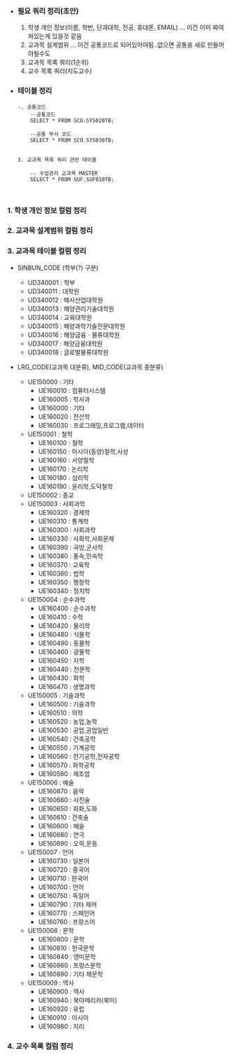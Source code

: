 
- ### 필요 쿼리 정리(초안)
	1. 학생 개인 정보(이름, 학번, 단과대학, 전공, 휴대폰, EMAIL) ... 이건 이미 짜여져있는게 있을것 같음
	2. 교과목 설계범위 ... 이건 공통코드로 되어있어야됨..없으면 공통을 새로 만들어야될수도
	3. 교과목 목록 쿼리(1순위)
	4. 교수 목록 쿼리(지도교수)


- ### 테이블 정리
	```
	-. 공통코드
		--공통코드  
		SELECT * FROM SCO.SYS020TB;
	
		--공통 부서 코드  
		SELECT * FROM SCO.SYS030TB;


	3. 교과목 목록 쿼리 관련 테이블

		-- 수업관리 교과목 MASTER
		SELECT * FROM SUF.SUF010TB;

		

	```

### 1. 학생 개인 정보 컬럼 정리

### 2. 교과목 설계범위 컬럼 정리

### 3. 교과목 테이블 컬럼 정리
- SINBUN_CODE  (학부(?) 구분)
	- UD340001 : 학부  
	- UD340011 : 대학원  
	- UD340012 : 해사산업대학원  
	- UD340013 : 해양관리기술대학원  
	- UD340014 : 교육대학원  
	- UD340015 : 해양과학기술전문대학원  
	- UD340016 : 해양금융ㆍ물류대학원  
	- UD340017 : 해양금융대학원  
	- UD340018 : 글로벌물류대학원

- LRG_CODE(교과목 대분류), MID_CODE(교과목 중분류)  
	- UE150000 : 기타  
		- UE160010 : 컴퓨터시스템
		- UE160005 : 학사과
		- UE160000 : 기타
		- UE160020 : 전산학
		- UE160030 : 프로그래밍,프로그램,데이터
	- UE150001 : 철학  
		- UE160100 : 철학
		- UE160150 : 아시아(동양)철학,사상
		- UE160160 : 서양철학
		- UE160170 : 논리학
		- UE160180 : 심리학
		- UE160190 : 윤리학,도덕철학
	- UE150002 : 종교  
	- UE150003 : 사회과학  
		- UE160320 : 경제학
		- UE160310 : 통계학
		- UE160300 : 사회과학
		- UE160330 : 사회학,사회문제
		- UE160390 : 국방,군사학
		- UE160380 : 풍속,민속학
		- UE160370 : 교육학
		- UE160360 : 법학
		- UE160350 : 행정학
		- UE160340 : 정치학
	- UE150004 : 순수과학  
		- UE160400 : 순수과학
		- UE160410 : 수학
		- UE160420 : 물리학
		- UE160480 : 식물학
		- UE160490 : 동물학
		- UE160460 : 광물학
		- UE160450 : 지학
		- UE160440 : 천문학
		- UE160430 : 화학
		- UE160470 : 생명과학
	- UE150005 : 기술과학  
		- UE160500 : 기술과학
		- UE160510 : 의학
		- UE160520 : 농업,농학
		- UE160530 : 공업,공업일반
		- UE160540 : 건축공학
		- UE160550 : 기계공학
		- UE160560 : 전기공학,전자공학
		- UE160570 : 화학공학
		- UE160580 : 제조업
	- UE150006 : 예술  
		- UE160670 : 음악
		- UE160660 : 사진술
		- UE160650 : 회화,도화
		- UE160610 : 건축술
		- UE160600 : 예술
		- UE160680 : 연극
		- UE160690 : 오락,운동
	- UE150007 : 언어  
		- UE160730 : 일본어
		- UE160720 : 중국어
		- UE160710 : 한국어
		- UE160700 : 언어
		- UE160750 : 독일어
		- UE160790 : 기타 제어
		- UE160770 : 스페인어
		- UE160760 : 프랑스어
	- UE150008 : 문학  
		- UE160800 : 문학
		- UE160810 : 한국문학
		- UE160840 : 영미문학
		- UE160860 : 프랑스문학
		- UE160890 : 기타 제문학
	- UE150009 : 역사
		- UE160900 : 역사
		- UE160940 : 북아메리카(북미)
		- UE160920 : 유럽
		- UE160910 : 아시아
		- UE160980 : 지리


### 4. 교수 목록 컬럼 정리
